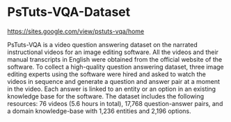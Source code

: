 # PsTuts-VQA-Dataset

https://sites.google.com/view/pstuts-vqa/home

PsTuts-VQA is a video question answering dataset on the narrated instructional videos for an image editing software. All the videos and their manual transcripts in English were obtained from the official website of the software. To collect a high-quality question answering dataset, three image editing experts using the software were hired and asked to watch the videos in sequence and generate a question and answer pair at a moment in the video. Each answer is linked to an entity or an option in an existing knowledge base for the software. The dataset includes the following resources: 76 videos (5.6 hours in total), 17,768 question-answer pairs, and a domain knowledge-base with 1,236 entities and 2,196 options.
